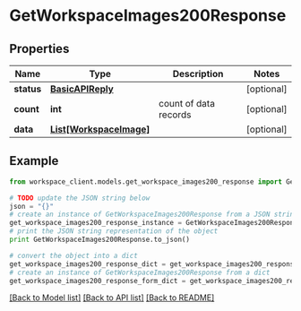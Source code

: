 # GetWorkspaceImages200Response


## Properties
Name | Type | Description | Notes
------------ | ------------- | ------------- | -------------
**status** | [**BasicAPIReply**](BasicAPIReply.md) |  | [optional] 
**count** | **int** | count of data records | [optional] 
**data** | [**List[WorkspaceImage]**](WorkspaceImage.md) |  | [optional] 

## Example

```python
from workspace_client.models.get_workspace_images200_response import GetWorkspaceImages200Response

# TODO update the JSON string below
json = "{}"
# create an instance of GetWorkspaceImages200Response from a JSON string
get_workspace_images200_response_instance = GetWorkspaceImages200Response.from_json(json)
# print the JSON string representation of the object
print GetWorkspaceImages200Response.to_json()

# convert the object into a dict
get_workspace_images200_response_dict = get_workspace_images200_response_instance.to_dict()
# create an instance of GetWorkspaceImages200Response from a dict
get_workspace_images200_response_form_dict = get_workspace_images200_response.from_dict(get_workspace_images200_response_dict)
```
[[Back to Model list]](../README.md#documentation-for-models) [[Back to API list]](../README.md#documentation-for-api-endpoints) [[Back to README]](../README.md)


